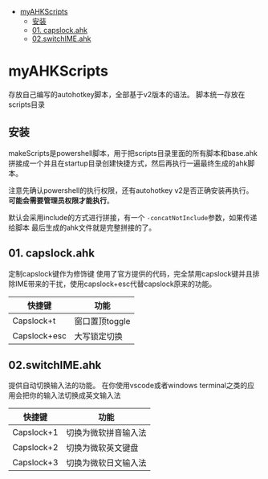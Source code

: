 
- [myAHKScripts](#myahkscripts)
  - [安装](#安装)
  - [01. capslock.ahk](#01-capslockahk)
  - [02.switchIME.ahk](#02switchimeahk)

# myAHKScripts
存放自己编写的autohotkey脚本，全部基于v2版本的语法。
脚本统一存放在scripts目录

## 安装
makeScripts是powershell脚本，用于把scripts目录里面的所有脚本和base.ahk拼接成一个并且在startup目录创建快捷方式，然后再执行一遍最终生成的ahk脚本。

注意先确认powershell的执行权限，还有autohotkey v2是否正确安装再执行。
**可能会需要管理员权限才能执行**。

默认会采用include的方式进行拼接，有一个 `-concatNotInclude`参数，如果传递给脚本
最后生成的ahk文件就是完整拼接的了。
## 01. capslock.ahk
定制capslock键作为修饰键
使用了官方提供的代码，完全禁用capslock键并且排除IME带来的干扰，使用capslock+esc代替capslock原来的功能。

|快捷键|功能|
|---|---|
|Capslock+t|窗口置顶toggle|
|Capslock+esc|大写锁定切换|

## 02.switchIME.ahk
提供自动切换输入法的功能。
在你使用vscode或者windows terminal之类的应用会把你的输入法切换成英文输入法

|快捷键|功能|
|---|---|
|Capslock+1|切换为微软拼音输入法|
|Capslock+2|切换为微软英文键盘|
|Capslock+3|切换为微软日文输入法|


